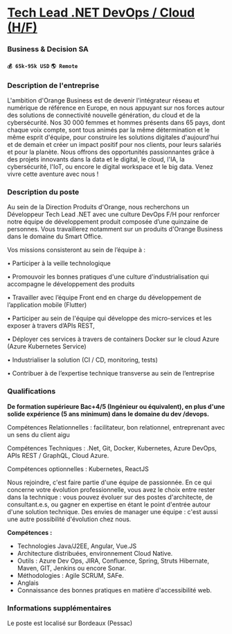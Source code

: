 # [Tech Lead .NET DevOps / Cloud (H/F)](https://www.remotewlb.com/apply/tech-lead-net-devops-cloud-h-f-36343)  
### Business & Decision SA  
#### `💰 65k-95k USD` `🌎 Remote`  

### Description de l'entreprise

L'ambition d'Orange Business est de devenir l'intégrateur réseau et numérique de référence en Europe, en nous appuyant sur nos forces autour des solutions de connectivité nouvelle génération, du cloud et de la cybersécurité. Nos 30 000 femmes et hommes présents dans 65 pays, dont chaque voix compte, sont tous animés par la même détermination et le même esprit d'équipe, pour construire les solutions digitales d'aujourd'hui et de demain et créer un impact positif pour nos clients, pour leurs salariés et pour la planète. Nous offrons des opportunités passionnantes grâce à des projets innovants dans la data et le digital, le cloud, l'IA, la cybersécurité, l'IoT, ou encore le digital workspace et le big data. Venez vivre cette aventure avec nous !

### Description du poste

Au sein de la Direction Produits d'Orange, nous recherchons un Développeur Tech Lead .NET avec une culture DevOps F/H pour renforcer notre équipe de développement produit composée d’une quinzaine de personnes. Vous travaillerez notamment sur un produits d'Orange Business dans le domaine du Smart Office.

Vos missions consisteront au sein de l’équipe à :

• Participer à la veille technologique

• Promouvoir les bonnes pratiques d'une culture d'industrialisation qui accompagne le développement des produits

• Travailler avec l’équipe Front end en charge du développement de l’application mobile (Flutter)

• Participer au sein de l'équipe qui développe des micro-services et les exposer à travers d’APIs REST,

• Déployer ces services à travers de containers Docker sur le cloud Azure (Azure Kubernetes Service)

• Industrialiser la solution (CI / CD, monitoring, tests)

• Contribuer à de l’expertise technique transverse au sein de l’entreprise

### Qualifications

 **De formation supérieure Bac+4/5 (Ingénieur ou équivalent), en plus d'une solide expérience (5 ans minimum) dans le domaine du dev /devops.**

Compétences Relationnelles : facilitateur, bon relationnel, entreprenant avec un sens du client aigu

Compétences Techniques : .Net, Git, Docker, Kubernetes, Azure DevOps, APIs REST / GraphQL, Cloud Azure.

Compétences optionnelles : Kubernetes, ReactJS

Nous rejoindre, c'est faire partie d'une équipe de passionnée. En ce qui concerne votre évolution professionnelle, vous avez le choix entre rester dans la technique : vous pouvez évoluer sur des postes d'architecte, de consultant.e.s, ou gagner en expertise en étant le point d'entrée autour d'une solution technique. Des envies de manager une équipe : c'est aussi une autre possibilité d'évolution chez nous.

**Compétences :**

  * Technologies Java/J2EE, Angular, Vue.JS
  * Architecture distribuées, environnement Cloud Native.
  * Outils : Azure Dev Ops, JIRA, Confluence, Spring, Struts Hibernate, Maven, GIT, Jenkins ou encore Sonar.
  * Méthodologies : Agile SCRUM, SAFe.
  * Anglais
  * Connaissance des bonnes pratiques en matière d'accessibilité web.

### Informations supplémentaires

Le poste est localisé sur Bordeaux (Pessac)

